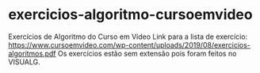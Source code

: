 # exercicios-algoritmo-cursoemvideo
 Exercícios de Algoritmo do Curso em Vídeo
Link para a lista de exercício: https://www.cursoemvideo.com/wp-content/uploads/2019/08/exercicios-algoritmos.pdf
Os exercícios estão sem extensão pois foram feitos no VISUALG.